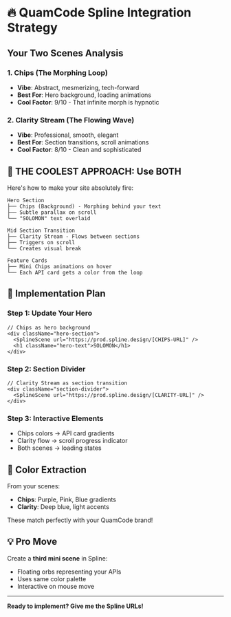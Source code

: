# 🔥 QuamCode Spline Integration Strategy

## Your Two Scenes Analysis

### 1. **Chips** (The Morphing Loop)
- **Vibe**: Abstract, mesmerizing, tech-forward
- **Best For**: Hero background, loading animations
- **Cool Factor**: 9/10 - That infinite morph is hypnotic

### 2. **Clarity Stream** (The Flowing Wave)
- **Vibe**: Professional, smooth, elegant
- **Best For**: Section transitions, scroll animations
- **Cool Factor**: 8/10 - Clean and sophisticated

## 🎯 **THE COOLEST APPROACH: Use BOTH**

Here's how to make your site absolutely fire:

```
Hero Section
├── Chips (Background) - Morphing behind your text
├── Subtle parallax on scroll
└── "SOLOMON" text overlaid

Mid Section Transition
├── Clarity Stream - Flows between sections
├── Triggers on scroll
└── Creates visual break

Feature Cards
├── Mini Chips animations on hover
└── Each API card gets a color from the loop
```

## 🚀 Implementation Plan

### Step 1: Update Your Hero
```tsx
// Chips as hero background
<div className="hero-section">
  <SplineScene url="https://prod.spline.design/[CHIPS-URL]" />
  <h1 className="hero-text">SOLOMON</h1>
</div>
```

### Step 2: Section Divider
```tsx
// Clarity Stream as section transition
<div className="section-divider">
  <SplineScene url="https://prod.spline.design/[CLARITY-URL]" />
</div>
```

### Step 3: Interactive Elements
- Chips colors → API card gradients
- Clarity flow → scroll progress indicator
- Both scenes → loading states

## 🎨 Color Extraction
From your scenes:
- **Chips**: Purple, Pink, Blue gradients
- **Clarity**: Deep blue, light accents

These match perfectly with your QuamCode brand!

## 💡 Pro Move
Create a **third mini scene** in Spline:
- Floating orbs representing your APIs
- Uses same color palette
- Interactive on mouse move

---

**Ready to implement? Give me the Spline URLs!**
